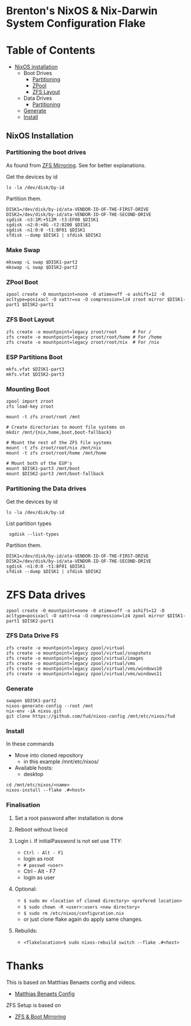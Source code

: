 # Brenton's NixOS & Nix-Darwin System Configuration Flake

# Table of Contents

- [NixOS installation](#nixos-installation)
  - Boot Drives
    - [Partitioning](#partitioning-the-boot-drives)
    - [ZPool](#zpool-boot)
    - [ZFS Layout](#zfs-boot-layout)
  - Data Drives
    - [Partitioning](#partitioning-the-data-drives)
  - [Generate](#generate)
  - [Install](#install)

## NixOS Installation

### Partitioning the boot drives

As found from [ZFS Mirroring](https://elis.nu/blog/2019/08/encrypted-zfs-mirror-with-mirrored-boot-on-nixos/). See for better explanations.

Get the devices by id

```
ls -la /dev/disk/by-id
```

Partition them.

```
DISK1=/dev/disk/by-id/ata-VENDOR-ID-OF-THE-FIRST-DRIVE
DISK2=/dev/disk/by-id/ata-VENDOR-ID-OF-THE-SECOND-DRIVE
sgdisk -n3:1M:+512M -t3:EF00 $DISK1
sgdisk -n2:0:+8G -t2:8200 $DISK1
sgdisk -n1:0:0 -t1:BF01 $DISK1
sfdisk --dump $DISK1 | sfdisk $DISK2
```

### Make Swap

```
mkswap -L swap $DISK1-part2
mkswap -L swap $DISK2-part2
```

### ZPool Boot

```
zpool create -O mountpoint=none -O atime=off -o ashift=12 -O acltype=posixacl -O xattr=sa -O compression=lz4 zroot mirror $DISK1-part1 $DISK2-part1
```

### ZFS Boot Layout

```
zfs create -o mountpoint=legacy zroot/root      # For /
zfs create -o mountpoint=legacy zroot/root/home # For /home
zfs create -o mountpoint=legacy zroot/root/nix  # For /nix
```

### ESP Partitions Boot

```
mkfs.vfat $DISK1-part3
mkfs.vfat $DISK2-part3
```

### Mounting Boot

```
zpool import zroot
zfs load-key zroot

mount -t zfs zroot/root /mnt

# Create directories to mount file systems on
mkdir /mnt/{nix,home,boot,boot-fallback}

# Mount the rest of the ZFS file systems
mount -t zfs zroot/root/nix /mnt/nix
mount -t zfs zroot/root/home /mnt/home

# Mount both of the ESP's
mount $DISK1-part3 /mnt/boot
mount $DISK2-part3 /mnt/boot-fallback
```

### Partitioning the Data drives

Get the devices by id

```
ls -la /dev/disk/by-id
```

List partition types

```
 sgdisk --list-types
```

Partition them.

```
DISK1=/dev/disk/by-id/ata-VENDOR-ID-OF-THE-FIRST-DRIVE
DISK2=/dev/disk/by-id/ata-VENDOR-ID-OF-THE-SECOND-DRIVE
sgdisk -n1:0:0 -t1:BF01 $DISK1
sfdisk --dump $DISK1 | sfdisk $DISK2
```

# ZFS Data drives

```
zpool create -O mountpoint=none -O atime=off -o ashift=12 -O acltype=posixacl -O xattr=sa -O compression=lz4 zpool mirror $DISK1-part1 $DISK2-part1
```

### ZFS Data Drive FS

```
zfs create -o mountpoint=legacy zpool/virtual
zfs create -o mountpoint=legacy zpool/virtual/snapshots
zfs create -o mountpoint=legacy zpool/virtual/images
zfs create -o mountpoint=legacy zpool/virtual/vms
zfs create -o mountpoint=legacy zpool/virtual/vms/windows10
zfs create -o mountpoint=legacy zpool/virtual/vms/windows11
```

### Generate

```
swapon $DISK1-part2
nixos-generate-config --root /mnt
nix-env -iA nixos.git
git clone https://github.com/fud/nixos-config /mnt/etc/nixos/fud
```

### Install

In these commands

- Move into cloned repository
  - in this example /mnt/etc/nixos/<name>
- Available hosts:
  - desktop

```
cd /mnt/etc/nixos/<name>
nixos-install --flake .#<host>
```

### Finalisation

1. Set a root password after installation is done
2. Reboot without livecd
3. Login
   i. If initialPassword is not set use TTY:

   - `Ctrl - Alt - F1`
   - login as root
   - `# passwd <user>`
   - Ctrl - Alt - F7
   - login as user

4. Optional:

   - `$ sudo mv <location of cloned directory> <prefered location>`
   - `$ sudo chown -R <user>:users <new directory>`
   - `$ sudo rm /etc/nixos/configuration.nix`
   - or just clone flake again do apply same changes.

5. Rebuilds:
   - `<flakelocation>$ sudo nixos-rebuild switch --flake .#<host>`

# Thanks

This is based on Matthias Benaets config and videos.

- [Matthias Benaets Config](https://github.com/MatthiasBenaets/nixos-config)

ZFS Setup is based on

- [ZFS & Boot Mirroring](https://elis.nu/blog/2019/08/encrypted-zfs-mirror-with-mirrored-boot-on-nixos/)
